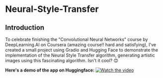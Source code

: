 # Neural-Style-Transfer

## Introduction
To celebrate finishing the "Convolutional Neural Networks" course by DeepLearning.AI on Coursera (amazing course!! hard and satisfying), I've created a small project using Gradio and Hugging Face to demonstrate the implementation of the Neural Style Transfer algorithm, generating artistic images using this fascinating algorithm. Isn't it cool? 😊 

**Here's a demo of the app on Huggingface:**
[![Watch the video](https://i.imgur.com/vKb2F1B.png)](https://youtu.be/KzeKHLSfEfE)
